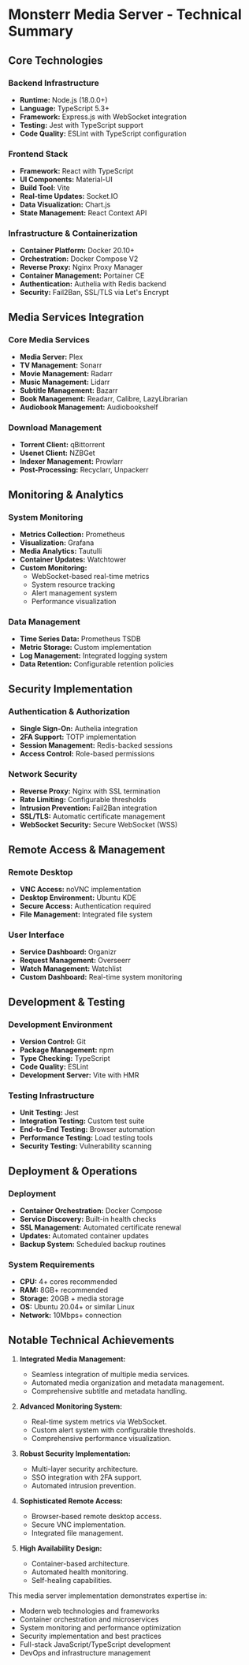 # Monsterr Media Server - Technical Summary

## Core Technologies

### Backend Infrastructure

*   **Runtime:** Node.js (18.0.0+)
*   **Language:** TypeScript 5.3+
*   **Framework:** Express.js with WebSocket integration
*   **Testing:** Jest with TypeScript support
*   **Code Quality:** ESLint with TypeScript configuration

### Frontend Stack

*   **Framework:** React with TypeScript
*   **UI Components:** Material-UI
*   **Build Tool:** Vite
*   **Real-time Updates:** Socket.IO
*   **Data Visualization:** Chart.js
*   **State Management:** React Context API

### Infrastructure & Containerization

*   **Container Platform:** Docker 20.10+
*   **Orchestration:** Docker Compose V2
*   **Reverse Proxy:** Nginx Proxy Manager
*   **Container Management:** Portainer CE
*   **Authentication:** Authelia with Redis backend
*   **Security:** Fail2Ban, SSL/TLS via Let's Encrypt

## Media Services Integration

### Core Media Services

*   **Media Server:** Plex
*   **TV Management:** Sonarr
*   **Movie Management:** Radarr
*   **Music Management:** Lidarr
*   **Subtitle Management:** Bazarr
*   **Book Management:** Readarr, Calibre, LazyLibrarian
*   **Audiobook Management:** Audiobookshelf

### Download Management

*   **Torrent Client:** qBittorrent
*   **Usenet Client:** NZBGet
*   **Indexer Management:** Prowlarr
*   **Post-Processing:** Recyclarr, Unpackerr

## Monitoring & Analytics

### System Monitoring

*   **Metrics Collection:** Prometheus
*   **Visualization:** Grafana
*   **Media Analytics:** Tautulli
*   **Container Updates:** Watchtower
*   **Custom Monitoring:**
    *   WebSocket-based real-time metrics
    *   System resource tracking
    *   Alert management system
    *   Performance visualization

### Data Management

*   **Time Series Data:** Prometheus TSDB
*   **Metric Storage:** Custom implementation
*   **Log Management:** Integrated logging system
*   **Data Retention:** Configurable retention policies

## Security Implementation

### Authentication & Authorization

*   **Single Sign-On:** Authelia integration
*   **2FA Support:** TOTP implementation
*   **Session Management:** Redis-backed sessions
*   **Access Control:** Role-based permissions

### Network Security

*   **Reverse Proxy:** Nginx with SSL termination
*   **Rate Limiting:** Configurable thresholds
*   **Intrusion Prevention:** Fail2Ban integration
*   **SSL/TLS:** Automatic certificate management
*   **WebSocket Security:** Secure WebSocket (WSS)

## Remote Access & Management

### Remote Desktop

*   **VNC Access:** noVNC implementation
*   **Desktop Environment:** Ubuntu KDE
*   **Secure Access:** Authentication required
*   **File Management:** Integrated file system

### User Interface

*   **Service Dashboard:** Organizr
*   **Request Management:** Overseerr
*   **Watch Management:** Watchlist
*   **Custom Dashboard:** Real-time system monitoring

## Development & Testing

### Development Environment

*   **Version Control:** Git
*   **Package Management:** npm
*   **Type Checking:** TypeScript
*   **Code Quality:** ESLint
*   **Development Server:** Vite with HMR

### Testing Infrastructure

*   **Unit Testing:** Jest
*   **Integration Testing:** Custom test suite
*   **End-to-End Testing:** Browser automation
*   **Performance Testing:** Load testing tools
*   **Security Testing:** Vulnerability scanning

## Deployment & Operations

### Deployment

*   **Container Orchestration:** Docker Compose
*   **Service Discovery:** Built-in health checks
*   **SSL Management:** Automated certificate renewal
*   **Updates:** Automated container updates
*   **Backup System:** Scheduled backup routines

### System Requirements

*   **CPU:** 4+ cores recommended
*   **RAM:** 8GB+ recommended
*   **Storage:** 20GB + media storage
*   **OS:** Ubuntu 20.04+ or similar Linux
*   **Network:** 10Mbps+ connection

## Notable Technical Achievements

1.  **Integrated Media Management:**
    *   Seamless integration of multiple media services.
    *   Automated media organization and metadata management.
    *   Comprehensive subtitle and metadata handling.

2.  **Advanced Monitoring System:**
    *   Real-time system metrics via WebSocket.
    *   Custom alert system with configurable thresholds.
    *   Comprehensive performance visualization.

3.  **Robust Security Implementation:**
    *   Multi-layer security architecture.
    *   SSO integration with 2FA support.
    *   Automated intrusion prevention.

4.  **Sophisticated Remote Access:**
    *   Browser-based remote desktop access.
    *   Secure VNC implementation.
    *   Integrated file management.

5.  **High Availability Design:**
    *   Container-based architecture.
    *   Automated health monitoring.
    *   Self-healing capabilities.

This media server implementation demonstrates expertise in:

*   Modern web technologies and frameworks
*   Container orchestration and microservices
*   System monitoring and performance optimization
*   Security implementation and best practices
*   Full-stack JavaScript/TypeScript development
*   DevOps and infrastructure management